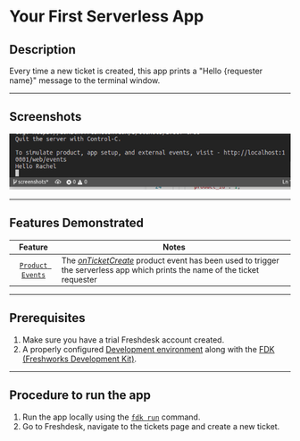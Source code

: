 # Your First Serverless App

## Description

Every time a new ticket is created, this app prints a "Hello {requester name}" message to the terminal window.

***

## Screenshots

![](screenshots/simulation-solution.png)

***

## Features Demonstrated

| Feature | Notes |
| :---: | --- |
| [`Product Events`](https://developers.freshdesk.com/v2/docs/product-events) | The [_onTicketCreate_](https://developers.freshdesk.com/v2/docs/product-events/#onticketcreate) product event has been used to trigger the serverless app which prints the name of the ticket requester |

***

## Prerequisites

1. Make sure you have a trial Freshdesk account created.
2. A properly configured [Development environment](https://developers.freshdesk.com/v2/docs/quick-start/) along with the [FDK (Freshworks Development Kit)](https://developers.freshdesk.com/v2/docs/freshworks-cli/).

***

## Procedure to run the app

1. Run the app locally using the [`fdk run`](https://developers.freshdesk.com/v2/docs/freshworks-cli/#run) command.
2. Go to Freshdesk, navigate to the tickets page and create a new ticket.